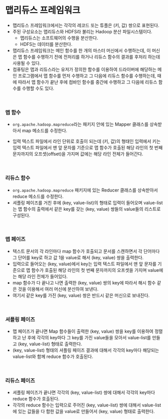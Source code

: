 # 맵리듀스 프레임워크

- 맵리듀스 프레임워크에서는 각각의 레코드 또는 튜플은 (키, 값) 쌍으로 표현된다.
- 주된 구성요소는 맵리듀스와 HDFS라 불리는 Hadoop 분산 파일시스템이다.
  - 맵리듀스는 소프트웨어의 수행을 분산한다.
  - HDFS는 데이터를 분산한다.
- 맵리듀스 프레임워크는 메인 함수를 한 개의 마스터 머신에서 수행하는데, 이 머신은 맵 함수를 수행하기 전에 전처리를 하거나 리듀스 함수의 결과를 후처리 하는데 사용될 수 있다.
- 컴퓨팅은 맵과 리듀스라는 유저가 정의한 함수를 이용하여 드라이버에 해당하는 메인 프로그램에서 맵 함수를 먼저 수행하고 그 다음에 리듀스 함수를 수행하는데, 때에 따라서 맵 함수가 끝난 후에 컴바인 함수를 중간에 수행하고 그 다음에 리듀스 함수를 수행할 수도 있다.

<br>

### 맵 함수

- `org.apache.hadoop.mapreduce`라는 패키지 안에 있는 Mapper 클래스를 상속받아서 map 메소드를 수정한다.

- 입력 텍스트 파일에서 라인 단위로 호출이 되는데 (키, 값)의 형태인 입력에서 키는 입력 텍스트 파일에서 맨 앞 문자를 기준으로 맵 함수가 호출된 해당 라인의 첫 번째 문자까지의 오프셋(offset)을 가지며 값에는 해당 라인 전체가 들어간다.

<br>

### 리듀스 함수

- `org.apache.hadoop.mapreduce` 패키지에 있는 Reducer 클래스를 상속받아서 reduce 메소드를 수정한다.
- 셔플링 페이즈를 거친 후에 (key, value-list)의 형태로 입력이 들어오며 value-list는 맵 함수의 출력에서 같은 key를 갖는 (key, value) 쌍들의 value들의 리스트로 구성된다.

<br>



### 맵 페이즈

- 텍스트  문서의 각 라인마다 map 함수가 호출되고 문서를 스캔하면서 각 단어마다 그 단어를 key로 하고 값 1을 value로 해서 (key, value) 쌍을 출력한다.
- 입력으로 들어오는 (key, value)에서 key는 입력 텍스트 파일에서 맨 앞 문자를 기준으로 맵 함수가 호출된 해당 라인의 첫 번째 문자까지의 오프셋을 가지며 value에는 해당 라인 전체가 들어있다.
- map 함수가 다 끝나고 나면 출력한 (key, value) 쌍의 key에 따라서 해시 함수 같은 것을 이용해서 여러 머신에 분산하여 보낸다.
- 여기서 같은 key를 가진 (key, value) 쌍은 반드시 같은 머신으로 보내진다. 

<br>

### 셔플링 페이즈

- 맵 페이즈가 끝나면 Map 함수들이 출력한 (key, value) 쌍을 key를 이용하여 정렬하고 난 후에 각각의 key마다 그 key를 가진 value들을 모아서 value-list를 만들고 (key, value-list) 형태로 출력한다.
- (key, value-list) 형태의 셔플링 페이즈 결과에 대해서 각각의 key마다 해당되는 value-list와 함께 reduce 함수가 호출된다. 

<br>

### 리듀스 페이즈

- 셔플링 페이즈가 끝나면 각각의 (key, value-list) 쌍에 대해서 각각의 key마다 reduce 함수가 호출된다.
- 각각의 reduce 함수는 입력으로 주어진 (key, value-list) 쌍에 대해서 value-list에 있는 값들을 다 합한 값을 value로 만들어서 (key, value) 형태로 출력한다. 